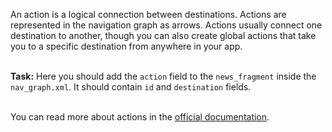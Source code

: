 An action is a logical connection between destinations. Actions are represented in the navigation graph as arrows. Actions usually connect one destination to another, though you can also create global actions that take you to a specific destination from anywhere in your app.


\
**Task:** Here you should add the `action` field to the `news_fragment` inside the `nav_graph.xml`. It should contain `id` and `destination` fields.

\
You can read more about actions in the [official documentation](https://developer.android.com/guide/navigation/navigation-getting-started#connect).

